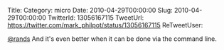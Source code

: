 Title: 
Category: micro
Date: 2010-04-29T00:00:00
Slug: 2010-04-29T00:00:00
TwitterId: 13056167115
TweetUrl: https://twitter.com/mark_philpot/status/13056167115
ReTweetUser: 

[@rands](https://twitter.com/rands) And it's even better when it can be done via the command line.